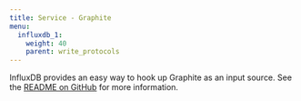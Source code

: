 ```yaml
---
title: Service - Graphite
menu:
  influxdb_1:
    weight: 40
    parent: write_protocols
---
```


InfluxDB provides an easy way to hook up Graphite as an input source.
See the [README on GitHub](https://github.com/influxdata/influxdb/blob/master/services/graphite/README.md) for more information.
